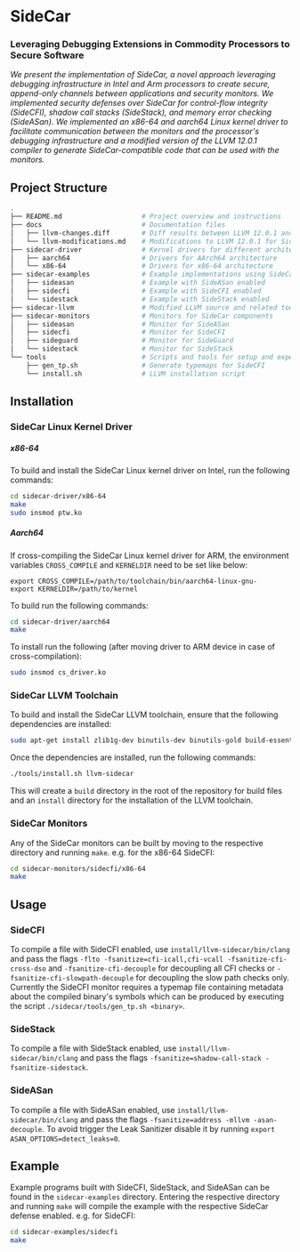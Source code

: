 # SideCar

### Leveraging Debugging Extensions in Commodity Processors to Secure Software

_We present the implementation of SideCar, a novel approach leveraging debugging infrastructure in Intel and Arm processors to create secure,
append-only channels between applications and security monitors.
We implemented security defenses over SideCar for control-flow integrity (SideCFI), shadow call stacks (SideStack), and memory error checking (SideASan).
We implemented an x86-64 and aarch64 Linux kernel driver to
facilitate communication between the monitors and the processor's debugging infrastructure
and a modified version of the LLVM 12.0.1 compiler to generate SideCar-compatible code that can be used with the monitors._

## Project Structure

```bash
.
├── README.md                    # Project overview and instructions
├── docs                         # Documentation files
│   ├── llvm-changes.diff        # Diff results between LLVM 12.0.1 and SideCar LLVM
│   └── llvm-modifications.md    # Modifications to LLVM 12.0.1 for SideCar
├── sidecar-driver               # Kernel drivers for different architectures
│   ├── aarch64                  # Drivers for AArch64 architecture
│   └── x86-64                   # Drivers for x86-64 architecture
├── sidecar-examples             # Example implementations using SideCar
│   ├── sideasan                 # Example with SideASan enabled
│   ├── sidecfi                  # Example with SideCFI enabled
│   └── sidestack                # Example with SideStack enabled
├── sidecar-llvm                 # Modified LLVM source and related tools
├── sidecar-monitors             # Monitors for SideCar components
│   ├── sideasan                 # Monitor for SideASan
│   ├── sidecfi                  # Monitor for SideCFI
│   ├── sideguard                # Monitor for SideGuard
│   └── sidestack                # Monitor for SideStack
└── tools                        # Scripts and tools for setup and experiments
    ├── gen_tp.sh                # Generate typemaps for SideCFI
    └── install.sh               # LLVM installation script
```

## Installation

### SideCar Linux Kernel Driver

##### x86-64

To build and install the SideCar Linux kernel driver on Intel, run the following commands:

```bash
cd sidecar-driver/x86-64
make
sudo insmod ptw.ko
```

##### Aarch64

If cross-compiling the SideCar Linux kernel driver for ARM,
the environment variables `CROSS_COMPILE` and `KERNELDIR` need to be set like below:

```
export CROSS_COMPILE=/path/to/toolchain/bin/aarch64-linux-gnu-
export KERNELDIR=/path/to/kernel
```

To build run the following commands:

```bash
cd sidecar-driver/aarch64
make
```

To install run the following (after moving driver to ARM device in case of cross-compilation):

```bash
sudo insmod cs_driver.ko
```

### SideCar LLVM Toolchain

To build and install the SideCar LLVM toolchain,
ensure that the following dependencies are installed:

```bash
sudo apt-get install zlib1g-dev binutils-dev binutils-gold build-essential
```

Once the dependencies are installed,
run the following commands:

```bash
./tools/install.sh llvm-sidecar
```

This will create a `build` directory in the root of the repository for build files and
an `install` directory for the installation of the LLVM toolchain.

### SideCar Monitors

Any of the SideCar monitors can be built by moving to the respective directory and running `make`.
e.g. for the x86-64 SideCFI:

```bash
cd sidecar-monitors/sidecfi/x86-64
make
```

## Usage

### SideCFI

To compile a file with SideCFI enabled, use `install/llvm-sidecar/bin/clang` and pass the
flags `-flto -fsanitize=cfi-icall,cfi-vcall -fsanitize-cfi-cross-dso`
and `-fsanitize-cfi-decouple` for decoupling all CFI checks or `-fsanitize-cfi-slowpath-decouple`
for decoupling the slow path checks only. Currently the SideCFI monitor requires
a typemap file containing metadata about the compiled binary's symbols which can be
produced by executing the script `./sidecar/tools/gen_tp.sh <binary>`.

### SideStack

To compile a file with SideStack enabled, use `install/llvm-sidecar/bin/clang` and pass the
flags `-fsanitize=shadow-call-stack -fsanitize-sidestack`.

### SideASan

To compile a file with SideASan enabled, use `install/llvm-sidecar/bin/clang` and pass the
flags `-fsanitize=address -mllvm -asan-decouple`. To avoid trigger the Leak Sanitizer
disable it by running `export ASAN_OPTIONS=detect_leaks=0`.

## Example

Example programs built with SideCFI, SideStack, and SideASan can be found in the `sidecar-examples` directory. Entering the
respective directory and running `make` will compile the example with the respective SideCar
defense enabled. e.g. for SideCFI:

```bash
cd sidecar-examples/sidecfi
make
```
